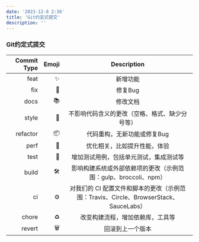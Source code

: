 ```yaml
---
date: '2023-12-8 2:36'
title: 'Git约定式提交'
description: ''
---
```


### Git约定式提交

| Commit Type | Emoji |                                      Description                                      |
| ----------: | ----: | :-----------------------------------------------------------------------------------: |
|        feat |    ✨ |                                       新增功能                                        |
|         fix |    🐛 |                                        修复Bug                                        |
|        docs |    📚 |                                       修改文档                                        |
|       style |    💅 |                    不影响代码含义的更改（空格、格式、缺少分号等）                     |
|    refactor |    📦 |                              代码重构，无新功能或修复Bug                              |
|        perf |    🚀 |                             优化相关，比如提升性能，体验                              |
|        test |    🚨 |                        增加测试用例，包括单元测试，集成测试等                         |
|       build |    🛠 |            影响构建系统或外部依赖项的更改（示例范围：gulp、broccoli、npm）            |
|          ci |    ⚙️ | 对我们的 CI 配置文件和脚本的更改（示例范围：Travis、Circle、BrowserStack、SauceLabs） |
|       chore |    ♻️ |                           改变构建流程，增加依赖库，工具等                            |
|      revert |    🗑 |                                   回滚到上一个版本                                    |
